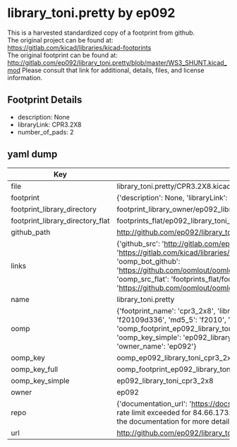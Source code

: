 # library_toni.pretty by ep092  
This is a harvested standardized copy of a footprint from github.  
The original project can be found at:  
https://gitlab.com/kicad/libraries/kicad-footprints  
The original footprint can be found at:
http://gitlab.com/ep092/library_toni.pretty/blob/master/WS3_SHUNT.kicad_mod
Please consult that link for additional, details, files, and license information.  
## Footprint Details
* description: None  
* libraryLink: CPR3.2X8  
* number_of_pads: 2  
## yaml dump  
| Key | Value |  
| --- | --- |  
| file | library_toni.pretty/CPR3.2X8.kicad_mod |  
| footprint | {'description': None, 'libraryLink': 'CPR3.2X8', 'number_of_pads': 2} |  
| footprint_library_directory | footprint_library_owner/ep092_library_toni.pretty |  
| footprint_library_directory_flat | footprints_flat/ep092_library_toni_cpr3_2x8/working |  
| github_path | http://github.com/ep092/library_toni.pretty/blob/master/CPR3.2X8.kicad_mod |  
| links | {'github_src': 'http://gitlab.com/ep092/library_toni.pretty/blob/master/WS3_SHUNT.kicad_mod', 'github_src_repo': 'https://gitlab.com/kicad/libraries/kicad-footprints', 'oomp_bot': 'footprints/ep092_library_toni_cpr3_2x8/working', 'oomp_bot_github': 'https://github.com/oomlout/oomlout_oomp_footprint_bot/tree/main/footprints/ep092_library_toni_cpr3_2x8/working', 'oomp_src_flat': 'footprints_flat/footprints_flat/ep092_library_toni_cpr3_2x8/working', 'oomp_src_flat_github': 'https://github.com/oomlout/oomlout_oomp_footprint_src/tree/main/footprints_flat/ep092_library_toni_cpr3_2x8/working'} |  
| name | library_toni.pretty |  
| oomp | {'footprint_name': 'cpr3_2x8', 'library_name': 'library_toni', 'md5': 'f20109d336bd81d2f8bf6d9acba61c94', 'md5_10': 'f20109d336', 'md5_5': 'f2010', 'md5_6': 'f20109', 'oomp_key': 'oomp_ep092_library_toni_cpr3_2x8', 'oomp_key_extra': 'oomp_footprint_ep092_library_toni_cpr3_2x8', 'oomp_key_full': 'oomp_footprint_ep092_library_toni_cpr3_2x8_f20109', 'oomp_key_simple': 'ep092_library_toni_cpr3_2x8', 'original_filename': 'library_toni.pretty/CPR3.2X8.kicad_mod', 'owner_name': 'ep092'} |  
| oomp_key | oomp_ep092_library_toni_cpr3_2x8 |  
| oomp_key_full | oomp_footprint_ep092_library_toni_cpr3_2x8 |  
| oomp_key_simple | ep092_library_toni_cpr3_2x8 |  
| owner | ep092 |  
| repo | {'documentation_url': 'https://docs.github.com/rest/overview/resources-in-the-rest-api#rate-limiting', 'message': "API rate limit exceeded for 84.66.173.59. (But here's the good news: Authenticated requests get a higher rate limit. Check out the documentation for more details.)"} |  
| url | http://github.com/ep092/library_toni.pretty |  

